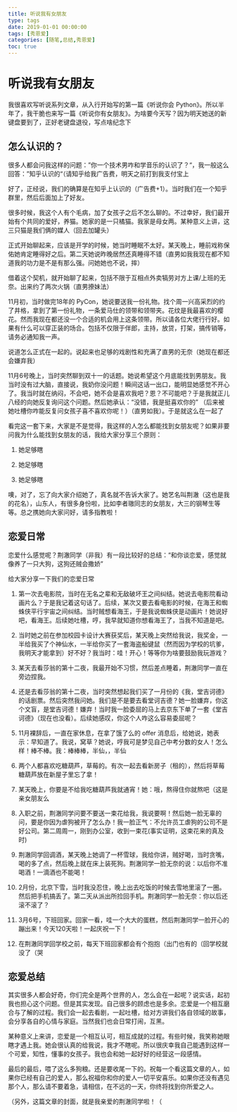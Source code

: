 ```yaml
---
title: 听说我有女朋友
type: tags
date: 2019-01-01 00:00:00
tags: [秀恩爱]
categories: [随笔,总结,秀恩爱]
toc: true
---
```


# 听说我有女朋友

我很喜欢写听说系列文章，从入行开始写的第一篇《听说你会 Python》。所以半年了，我干脆也来写一篇《听说你有女朋友》。为啥要今天写？因为明天她送的新键盘要到了，正好老键盘退役，写点啥纪念下

<!--more-->

## 怎么认识的？

很多人都会问我这样的问题：”你一个技术男咋和学音乐的认识了？“，我一般这么回答：”知乎认识的“（请知乎给我广告费，明天之前打到我支付宝上

好了，正经说，我们的确算是在知乎上认识的（广告费+1）。当时我们在一个知乎群里，然后后面加上了好友。

很多时候，我这个人有个毛病，加了女孩子之后不怎么聊的。不过幸好，我们最开始有个共同的爱好，养猫。她家的是一只橘猫。我家是母女两。某种意义上讲，这三只猫是我们俩的媒人（回去加罐头）

正式开始聊起来，应该是开学的时候，她当时睡眠不太好。某天晚上，睡前戏称保佑她肯定睡得好之后。第二天她说昨晚居然还真睡得不错（直男如我我现在都不知道我的功力是不是有那么强。问她她也不说，摔）

借着这个契机，就开始聊了起来，包括不限于互相点外卖犒劳对方上课/上班的无奈。出来约了两次火锅（直男撩妹法）

11月初，当时做完18年的 PyCon，她说要送我一份礼物。找个周一兴高采烈的约了井格，拿到了第一份礼物，一条爱马仕的领带和领带夹。花纹是我最喜欢的樱花。然而我现在都还没一个合适的机会用上这条领带。所以请各位大佬行行好。如果有什么可以穿正装的场合。包括不仅限于伴郎，主持，放贷，打架，搞传销等，请务必通知我一声。

说道怎么正式在一起的。说起来也足够的戏剧性和充满了直男的无奈（她现在都还会嫌弃我）

11月6号晚上，当时突然聊到双十一的话题。她说希望这个月底能找到男朋友。我当时没有过大脑，直接说，我奶你没问题！瞬间这话一出口，能明显她感觉不开心了。我当时就在纳闷，不会吧，她不会是喜欢我吧？恩？不可能吧？于是我就正儿八经的向她反复询问这个问题。然后她承认：“没错，我是挺喜欢你的”
（后来被她吐槽你咋能反复问女孩子喜不喜欢你呢！）（直男如我）。于是就这么在一起了

看完这一套下来，大家是不是觉得，我这样的人怎么都能找到女朋友呢？如果非要问我为什么能找到女朋友的话，我给大家分享三个原则：

1. 她足够瞎

2. 她足够瞎

3. 她足够瞎

噢，对了，忘了向大家介绍她了，真名就不告诉大家了。她艺名叫荆澈（这也是我的花名），山东人，有很多身份啦，比如李者璈同志的女朋友，大三的钢琴生等等。总之携她向大家问好，请多指教啦！

## 恋爱日常

恋爱什么感觉呢？荆澈同学（非我）有一段比较好的总结：“和你谈恋爱，感觉就像养了一只大狗，这狗还贼会撒娇”

给大家分享一下我们的恋爱日常

1. 第一次去电影院，当时在无名之辈和无敌破坏王之间纠结。她说去电影院看动画片么？于是我记着这句话了。后续，某次又要去看电影的时候，在海王和蜘蛛侠平行宇宙之间纠结。当时贼想看海王，于是我说蜘蛛侠是动画片！她说好吧，看海王。后续她吐槽，哼，我早就知道你想看海王了，当我不知道是吧。

2. 当时她之前在参加校园卡设计大赛获奖后，某天晚上突然给我说，我奖金，一半给我买了个神仙水，一半给你买了一套海盗船键鼠（然而因为学校的坑爹，我明天才能拿到）好不好？我当时：哇！开心！等等你为啥要鼓励我玩游戏？

3. 某天去看莎翁的第十二夜，我最开始不习惯，然后差点睡着，荆澈同学一直在旁边捏我。

4. 还是去看莎翁的第十二夜，当时突然想起我们买了一月份的《我，堂吉诃德》的话剧票。然后突然我问她。我们是不是要去看堂诃吉德？她一脸嫌弃，你这个文盲，是堂吉诃德！嫌弃！当时我一脸委屈的马上去京东下单了一套《堂吉诃德》（现在也没看）。后续她感叹，你这个人咋这么容易委屈呢？

5. 11月裸辞后，一直在家休息，在拿了饿了么的 offer 消息后，给她说，她表示：早知道了。我说，窝草？她说，哼我可是梦见自己中考分数的女人！怎么样！棒不棒。我：棒棒棒，半仙，，半仙

6. 两个人都喜欢吃糖葫芦，草莓的。有次一起去看新房子（租的），然后将草莓糖葫芦放在新屋子里忘了拿！

7. 某天晚上，你要是不给我吃糖葫芦我就通宵！她：哦，熬得住你就熬吧（这是亲女朋友么

8. 入职之前，荆澈同学问要不要送一束花给我，我说要啊！然后她一脸无辜的问，要是你因为虐狗被开了怎么办！我一脸正气：不允许员工虐狗的公司不是好公司。第二周周一，刚到办公室，收到一束花(事实证明，这束花来的真及时)

9. 荆澈同学回调酒，某天晚上她调了一杯雪球，我给你讲，贼好喝，当时贪嘴，喝的多了点，然后晚上就在床上装死狗。荆澈同学一脸无奈的说：以后你不准喝酒！一滴酒也不能喝！

10. 2月份，北京下雪，当时我没忍住，晚上出去吃饭的时候去雪地里滚了一圈。然后把手机搞丢了。第二天从派出所捡回手机。荆澈同学一脸无奈：你以后还滚不滚了？

11. 3月6号，下班回家。回家一看，哇一个大大的蛋糕，然后荆澈同学一脸开心的蹦出来！今天120天啦！一起庆祝一下！

12. 在荆澈同学回学校之前，每天下班回家都会有个抱抱（出门也有的（回学校就没了（哭


## 恋爱总结

其实很多人都会好奇，你们完全是两个世界的人，怎么会在一起呢？说实话，起初我也担心这个问题。但是其实发现。自己很多的顾虑也是多余。恋爱是一个相互磨合与了解的过程。我们会一起去看剧，一起吐槽，给对方讲我们各自领域的故事，会分享各自的心情与家庭。当然我们也会日常打闹，互黑。

某种意义上来讲，恋爱是一个相互认可，相互成就的过程。有些时候，我笑称她眼瞎才遇上我。她会很认真的给我说，我才不瞎呢。所以很庆幸我自己能遇到这样一个可爱，知性，懂事的女孩子。我也会和她一起好好的经营这一段感情。

最后的最后，喂了这么多狗粮。还是要收尾一下的。祝每一个看这篇文章的人，如果你已经有自己的爱人，那么祝福你和你的爱人一切平安喜乐。如果你还没有遇见那个人，那么请不要着急，请相信，在不远的一天，你终将找到你所爱之人。

（另外，这篇文章的封面，就是我亲爱的荆澈同学啦！（